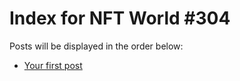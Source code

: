 # Index for NFT World #304
Posts will be displayed in the order below:

- [Your first post](./001-first.md)

